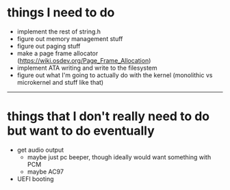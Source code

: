 # things I need to do
 - implement the rest of string.h
 - figure out memory management stuff
 - figure out paging stuff
 - make a page frame allocator (<https://wiki.osdev.org/Page_Frame_Allocation>)
 - implement ATA writing and write to the filesystem
 - figure out what I'm going to actually do with the kernel (monolithic vs microkernel and stuff like that)

<hr>

# things that I don't really need to do but want to do eventually
 - get audio output
	- maybe just pc beeper, though ideally would want something with PCM
	- maybe AC97
 - UEFI booting
